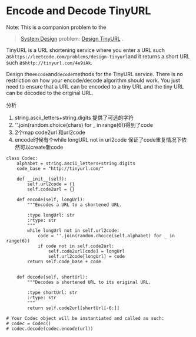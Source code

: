 # Encode and Decode TinyURL

Note: This is a companion problem to the

> [System Design](https://leetcode.com/discuss/interview-question/system-design/) problem: [Design TinyURL](https://leetcode.com/discuss/interview-question/124658/Design-a-URL-Shortener-%28-TinyURL-%29-System/) .

TinyURL is a URL shortening service where you enter a URL such as`https://leetcode.com/problems/design-tinyurl`and it returns a short URL such as`http://tinyurl.com/4e9iAk`.

Design the`encode`and`decode`methods for the TinyURL service. There is no restriction on how your encode/decode algorithm should work. You just need to ensure that a URL can be encoded to a tiny URL and the tiny URL can be decoded to the original URL.

分析

1. string.ascii\_letters+string.digits 提供了可选的字符
2. ''.join\(random.choice\(chars\) for \_ in range\(6\)\)得到了code
3. 2个map code2url 和url2code
4. encode时候有个while longURL not in url2code 保证了code重复情况下依然可以create新code

```text
class Codec:
    alphabet = string.ascii_letters+string.digits
    code_base = "http://tinyurl.com/"

    def __init__(self):
        self.url2code = {}
        self.code2url = {}

    def encode(self, longUrl):
        """Encodes a URL to a shortened URL.

        :type longUrl: str
        :rtype: str
        """
        while longUrl not in self.url2code:
            code = ''.join(random.choice(self.alphabet) for _ in range(6))
            if code not in self.code2url:
                self.code2url[code] = longUrl
                self.url2code[longUrl] = code
        return self.code_base + code


    def decode(self, shortUrl):
        """Decodes a shortened URL to its original URL.

        :type shortUrl: str
        :rtype: str
        """
        return self.code2url[shortUrl[-6:]] 

# Your Codec object will be instantiated and called as such:
# codec = Codec()
# codec.decode(codec.encode(url))
```

